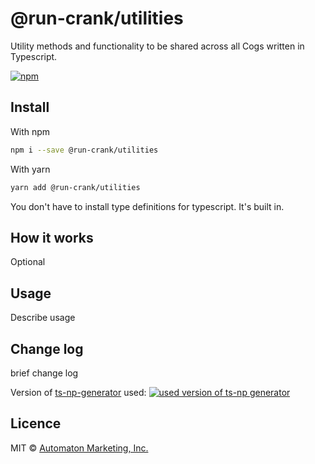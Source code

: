 # @run-crank/utilities

Utility methods and functionality to be shared across all Cogs written in Typescript.

[![npm](https://img.shields.io/npm/v/@run-crank/utilities.svg)](https://www.npmjs.com/package/@run-crank/utilities)
<!-- [![Travis](https://img.shields.io/travis/run-crank/typescript-cog-utilities.svg)](https://travis-ci.org/run-crank/typescript-cog-utilities) -->

## Install

With npm

```bash
npm i --save @run-crank/utilities
```

With yarn

```bash
yarn add @run-crank/utilities
```

You don't have to install type definitions for typescript. It's built in.

## How it works

Optional

## Usage

Describe usage

## Change log

brief change log

Version of [ts-np-generator](https://github.com/vajahath/generator-ts-np) used: [![used version of ts-np generator](https://img.shields.io/badge/ts--np-v2.1.2-a5a5a5.svg?style=flat-square)](https://github.com/vajahath/generator-ts-np)

## Licence

MIT &copy; [Automaton Marketing, Inc.](https://twitter.com/__call_me_Vol)
